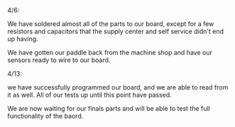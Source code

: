 4/6:

We have soldered almost all of the parts to our board, except for a few resistors and capacitors that the supply center and self service didn't end up having. 

We have gotten our paddle back from the machine shop and have our sensors ready to wire to our board. 


4/13:

we have successfully programmed our board, and we are able to read from it as well. All of our tests up until this point have passed. 

We are now waiting for our finals parts and will be able to test the full functionality of the baord. 